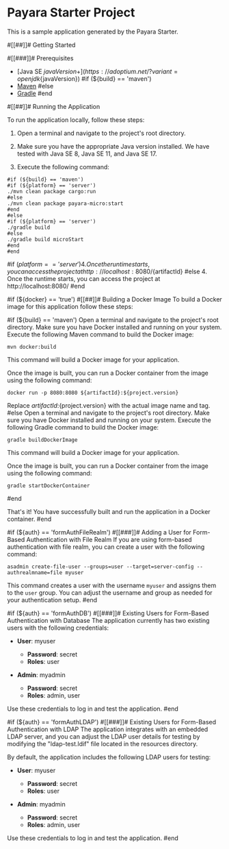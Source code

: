 # Payara Starter Project

This is a sample application generated by the Payara Starter.

#[[##]]# Getting Started

#[[###]]# Prerequisites

- [Java SE ${javaVersion}+](https://adoptium.net/?variant=openjdk${javaVersion})
#if (${build} == 'maven')
- [Maven](https://maven.apache.org/download.cgi)
#else
- [Gradle](https://gradle.org/install/)
#end

#[[##]]# Running the Application

To run the application locally, follow these steps:

1. Open a terminal and navigate to the project's root directory.

2. Make sure you have the appropriate Java version installed. We have tested with Java SE 8, Java SE 11, and Java SE 17.

3. Execute the following command:

```
#if (${build} == 'maven')
#if (${platform} == 'server')
./mvn clean package cargo:run
#else
./mvn clean package payara-micro:start
#end
#else
#if (${platform} == 'server')
./gradle build
#else
./gradle build microStart
#end
#end
```

#if (${platform} == 'server')
4. Once the runtime starts, you can access the project at http://localhost:8080/${artifactId}
#else
4. Once the runtime starts, you can access the project at http://localhost:8080/
#end

#if (${docker} == 'true')
#[[##]]# Building a Docker Image
To build a Docker image for this application follow these steps:

#if (${build} == 'maven')
Open a terminal and navigate to the project's root directory. Make sure you have Docker installed and running on your system.
Execute the following Maven command to build the Docker image:

```
mvn docker:build
```

This command will build a Docker image for your application.

Once the image is built, you can run a Docker container from the image using the following command:

```
docker run -p 8080:8080 ${artifactId}:${project.version}
```
Replace ${artifactId}:${project.version} with the actual image name and tag.
#else
Open a terminal and navigate to the project's root directory. Make sure you have Docker installed and running on your system.
Execute the following Gradle command to build the Docker image:

```
gradle buildDockerImage
```

This command will build a Docker image for your application.

Once the image is built, you can run a Docker container from the image using the following command:

```
gradle startDockerContainer
```
#end

That's it! You have successfully built and run the application in a Docker container.
#end

#if (${auth} == 'formAuthFileRealm')
#[[###]]# Adding a User for Form-Based Authentication with File Realm
If you are using form-based authentication with file realm, you can create a user with the following command:

```
asadmin create-file-user --groups=user --target=server-config --authrealmname=file myuser
```
This command creates a user with the username `myuser` and assigns them to the `user` group. You can adjust the username and group as needed for your authentication setup.
#end

#if (${auth} == 'formAuthDB')
#[[###]]# Existing Users for Form-Based Authentication with Database 
The application currently has two existing users with the following credentials:

- **User**: myuser
  - **Password**: secret
  - **Roles**: user

- **Admin**: myadmin
  - **Password**: secret
  - **Roles**: admin, user

Use these credentials to log in and test the application.
#end

#if (${auth} == 'formAuthLDAP')
#[[###]]# Existing Users for Form-Based Authentication with LDAP
The application integrates with an embedded LDAP server, and you can adjust the LDAP user details for testing by modifying the "ldap-test.ldif" file located in the resources directory.

By default, the application includes the following LDAP users for testing:

- **User**: myuser
  - **Password**: secret
  - **Roles**: user

- **Admin**: myadmin
  - **Password**: secret
  - **Roles**: admin, user

Use these credentials to log in and test the application.
#end
